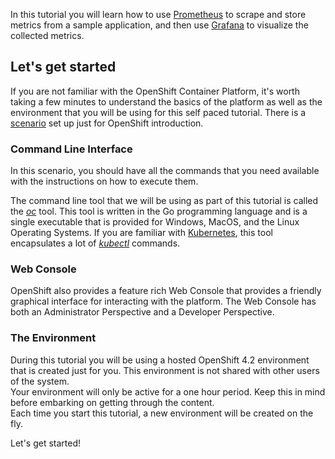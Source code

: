 
In this tutorial you will learn how to use [Prometheus](https://github.com/prometheus/prometheus) to scrape and store metrics from a sample application, and then use [Grafana](https://github.com/grafana/grafana)
to visualize the collected metrics.

## Let's get started

If you are not familiar with the OpenShift Container Platform, it's worth taking a few minutes to understand the basics of the platform as well as the environment that you will be using for this self paced tutorial. There is a [scenario](https://www.openshift.com/learn/courses/getting-started/) set up just for OpenShift introduction.

### Command Line Interface
In this scenario, you should have all the commands that you need available with the instructions on how to execute them.

The command line tool that we will be using as part of this tutorial is called the [*oc*](https://github.com/openshift/origin/) tool. This tool is written in the Go programming language and is a single executable that is provided for Windows, MacOS, and the Linux Operating Systems. If you are familiar with [Kubernetes](https://kubernetes.io/docs/tutorials/kubernetes-basics/), this tool encapsulates a lot of [*kubectl*](https://github.com/kubernetes/kubectl) commands.

### Web Console

OpenShift also provides a feature rich Web Console that provides a friendly graphical interface for interacting with the platform. The Web Console has both an Administrator Perspective and a Developer Perspective.

### The Environment

During this tutorial you will be using a hosted OpenShift 4.2 environment that is created just for you. This environment is not shared with other users of the system. <br>
Your environment will only be active for a one hour period. Keep this in mind before embarking on getting through the content. <br>
Each time you start this tutorial, a new environment will be created on the fly.

Let's get started!
